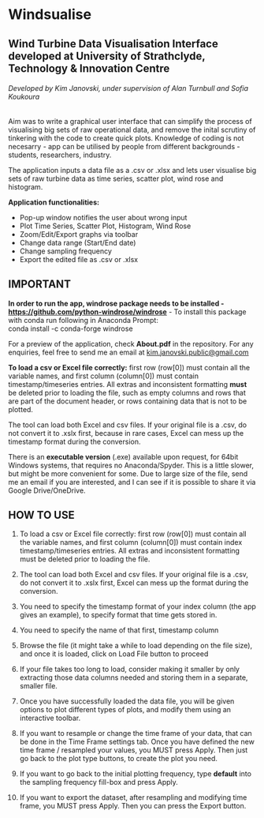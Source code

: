 # Windsualise
## Wind Turbine Data Visualisation Interface developed at University of Strathclyde, Technology &amp; Innovation Centre
###### Developed by Kim Janovski, under supervision of Alan Turnbull and Sofia Koukoura



Aim was to write a graphical user interface that can simplify the process of visualising big sets of raw operational data, and remove the inital scrutiny of tinkering with the code to create quick plots.
Knowledge of coding is not necesarry - app can be utilised by people from different backgrounds - students, researchers, industry.

The application inputs a data file as a .csv or .xlsx and lets user visualise big sets of raw turbine data as time series, scatter plot, wind rose and histogram.

**Application functionalities:**
- Pop-up window notifies the user about wrong input
- Plot Time Series, Scatter Plot, Histogram, Wind Rose
- Zoom/Edit/Export graphs via toolbar
- Change data range (Start/End date)
- Change sampling frequency
- Export the edited file as .csv or .xlsx

## **IMPORTANT**
 **In order to run the app, windrose package needs to be installed - https://github.com/python-windrose/windrose** - To install this package with conda run following in Anaconda Prompt:\
conda install -c conda-forge windrose

For a preview of the application, check **About.pdf** in the repository.
For any enquiries, feel free to send me an email at kim.janovski.public@gmail.com

**To load a csv or Excel file correctly:** first row (row[0]) must contain all the variable names, and first column (column[0]) must contain timestamp/timeseries entries. All extras and inconsistent formatting **must** be deleted prior to loading the file, such as empty columns and rows that are part of the document header, or rows containing data that is not to be plotted.

The tool can load both Excel and csv files.
If your original file is a .csv, do not convert it to .xslx first, because in rare cases, Excel can mess up the timestamp format during the conversion.

There is an **executable version** (.exe) available upon request, for 64bit Windows systems, that requires no
Anaconda/Spyder. This is a little slower, but might be more convenient for some.
Due to large size of the file, send me an email if you are interested, and I can see if it is possible to share it
via Google Drive/OneDrive.


## **HOW TO USE**

1) To load a csv or Excel file correctly: first row (row[0]) must contain all the variable names, and first column (column[0]) must contain index timestamp/timeseries entries. All extras and inconsistent formatting must be deleted prior to loading the file.

2) The tool can load both Excel and csv files. If your original file is a .csv, do not convert it to .xslx first, Excel can mess up the format during the conversion.

3) You need to specify the timestamp format of your index column (the app gives an example), to specify format that time gets stored in.

4) You need to specify the name of that first, timestamp column

5) Browse the file  (it might take a while to load depending on the file size), and once it is loaded, click on Load File button to proceed

6) If your file takes too long to load, consider making it smaller by only extracting those data columns needed and storing them in a separate, smaller file.

7) Once you have successfully loaded the data file, you will be given options to plot different types of plots, and modify them using an interactive toolbar.

8) If you want to resample or change the time frame of your data, that can be done in the Time Frame settings tab. Once you have defined the new time frame / resampled your values, you MUST press Apply. Then just go back to the plot type buttons, to create the plot you need.

9) If you want to go back to the initial plotting frequency, type **default** into the sampling frequency fill-box and press Apply.

10) If you want to export the dataset, after resampling and modifying time frame, you MUST press Apply. Then you can press the Export button.
